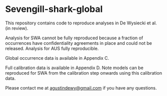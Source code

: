# Sevengill-shark-global
This repository contains code to reproduce analyses in De Wysiecki et al. (in review).

Analysis for SWA cannot be fully reproduced because a fraction of occurrences have confidentiality agreements in place and could not be released.
Analysis for AUS fully reproducible.

Global occurrence data is available in Appendix C.

Full calibration data is available in Appendix D. Note models can be reproduced for SWA from the calibration step onwards using this calibration data.

Please contact me at agustindewy@gmail.com if you have any questions.
